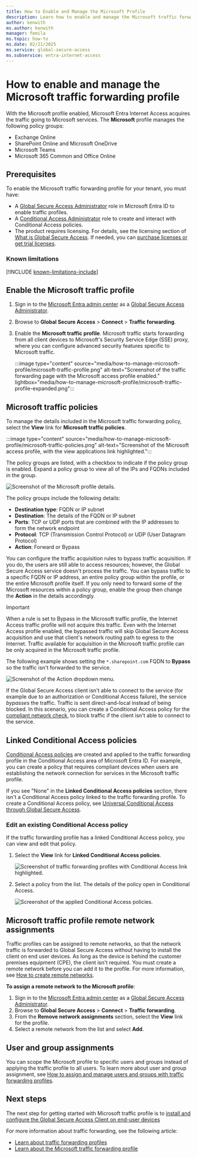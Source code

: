```yaml
---
title: How to Enable and Manage the Microsoft Profile
description: Learn how to enable and manage the Microsoft traffic forwarding profile for Global Secure Access.
author: kenwith
ms.author: kenwith
manager: femila
ms.topic: how-to
ms.date: 02/21/2025
ms.service: global-secure-access
ms.subservice: entra-internet-access
---
```

# How to enable and manage the Microsoft traffic forwarding profile

With the Microsoft profile enabled, Microsoft Entra Internet Access acquires the traffic going to Microsoft services. The **Microsoft** profile manages the following policy groups:

- Exchange Online
- SharePoint Online and Microsoft OneDrive
- Microsoft Teams
- Microsoft 365 Common and Office Online

## Prerequisites

To enable the Microsoft traffic forwarding profile for your tenant, you must have:

- A [Global Secure Access Administrator](../identity/role-based-access-control/permissions-reference.md#global-secure-access-administrator) role in Microsoft Entra ID to enable traffic profiles.
- A [Conditional Access Administrator](../identity/role-based-access-control/permissions-reference.md#conditional-access-administrator)  role to create and interact with Conditional Access policies.
- The product requires licensing. For details, see the licensing section of [What is Global Secure Access](overview-what-is-global-secure-access.md). If needed, you can [purchase licenses or get trial licenses](https://aka.ms/azureadlicense).

### Known limitations

[!INCLUDE [known-limitations-include](../includes/known-limitations-include.md)]

## Enable the Microsoft traffic profile

1. Sign in to the [Microsoft Entra admin center](https://entra.microsoft.com) as a [Global Secure Access Administrator](/azure/active-directory/roles/permissions-reference#global-secure-access-administrator).
1. Browse to **Global Secure Access** > **Connect** > **Traffic forwarding**.
1. Enable the **Microsoft traffic profile**.
    Microsoft traffic starts forwarding from all client devices to Microsoft's Security Service Edge (SSE) proxy, where you can configure advanced security features specific to Microsoft traffic.

    :::image type="content" source="media/how-to-manage-microsoft-profile/microsoft-traffic-profile.png" alt-text="Screenshot of the traffic forwarding page with the Microsoft access profile enabled." lightbox="media/how-to-manage-microsoft-profile/microsoft-traffic-profile-expanded.png":::

## Microsoft traffic policies

To manage the details included in the Microsoft traffic forwarding policy, select the **View** link for **Microsoft traffic policies**.

:::image type="content" source="media/how-to-manage-microsoft-profile/microsoft-traffic-policies.png" alt-text="Screenshot of the Microsoft access profile, with the view applications link highlighted.":::

The policy groups are listed, with a checkbox to indicate if the policy group is enabled. Expand a policy group to view all of the IPs and FQDNs included in the group.

![Screenshot of the Microsoft profile details.](media/how-to-manage-microsoft-profile/microsoft-profile-details.png)

The policy groups include the following details:

- **Destination type**: FQDN or IP subnet
- **Destination**: The details of the FQDN or IP subnet
- **Ports**: TCP or UDP ports that are combined with the IP addresses to form the network endpoint
- **Protocol**: TCP (Transmission Control Protocol) or UDP (User Datagram Protocol)
- **Action**: Forward or Bypass

You can configure the traffic acquisition rules to bypass traffic acquisition. If you do, the users are still able to access resources; however, the Global Secure Access service doesn't process the traffic. You can bypass traffic to a specific FQDN or IP address, an entire policy group within the profile, or the entire Microsoft profile itself. If you only need to forward some of the Microsoft resources within a policy group, enable the group then change the **Action** in the details accordingly.

> [!IMPORTANT]
> When a rule is set to Bypass in the Microsoft traffic profile, the Internet Access traffic profile will not acquire this traffic. Even with the Internet Access profile enabled, the bypassed traffic will skip Global Secure Access acquisition and use that client's network routing path to egress to the Internet. Traffic available for acquisition in the Microsoft traffic profile can be only acquired in the Microsoft traffic profile.

The following example shows setting the `*.sharepoint.com` FQDN to **Bypass** so the traffic isn't forwarded to the service.

![Screenshot of the Action dropdown menu.](media/how-to-manage-microsoft-profile/microsoft-policies-forward-bypass.png)

If the Global Secure Access client isn't able to connect to the service (for example due to an authorization or Conditional Access failure), the service *bypasses* the traffic. Traffic is sent direct-and-local instead of being blocked. In this scenario, you can create a Conditional Access policy for the [compliant network check](how-to-compliant-network.md), to block traffic if the client isn't able to connect to the service.

## Linked Conditional Access policies

[Conditional Access policies](../identity/conditional-access/overview.md) are created and applied to the traffic forwarding profile in the Conditional Access area of Microsoft Entra ID. For example, you can create a policy that requires compliant devices when users are establishing the network connection for services in the Microsoft traffic profile.

If you see "None" in the **Linked Conditional Access policies** section, there isn't a Conditional Access policy linked to the traffic forwarding profile. To create a Conditional Access policy, see [Universal Conditional Access through Global Secure Access](how-to-target-resource-microsoft-profile.md).

### Edit an existing Conditional Access policy

If the traffic forwarding profile has a linked Conditional Access policy, you can view and edit that policy.

1. Select the **View** link for **Linked Conditional Access policies**.

    ![Screenshot of traffic forwarding profiles with Conditional Access link highlighted.](media/how-to-manage-microsoft-profile/microsoft-conditional-access-policy-link.png)

1. Select a policy from the list. The details of the policy open in Conditional Access.

    ![Screenshot of the applied Conditional Access policies.](media/how-to-manage-microsoft-profile/conditional-access-applied-policies.png)

## Microsoft traffic profile remote network assignments

Traffic profiles can be assigned to remote networks, so that the network traffic is forwarded to Global Secure Access without having to install the client on end user devices. As long as the device is behind the customer premises equipment (CPE), the client isn't required. You must create a remote network before you can add it to the profile. For more information, see [How to create remote networks](how-to-create-remote-networks.md).

**To assign a remote network to the Microsoft profile**:

1. Sign in to the [Microsoft Entra admin center](https://entra.microsoft.com/) as a [Global Secure Access Administrator](/azure/active-directory/roles/permissions-reference#global-secure-access-administrator).
1. Browse to **Global Secure Access** > **Connect** > **Traffic forwarding**.
1. From the **Remove network assignments** section, select the **View** link for the profile.
1. Select a remote network from the list and select **Add**.

## User and group assignments
You can scope the Microsoft profile to specific users and groups instead of applying the traffic profile to all users. To learn more about user and group assignment, see [How to assign and manage users and groups with traffic forwarding profiles](how-to-manage-users-groups-assignment.md).


## Next steps

The next step for getting started with Microsoft traffic profile is to [install and configure the Global Secure Access Client on end-user devices](how-to-install-windows-client.md)

For more information about traffic forwarding, see the following article:

- [Learn about traffic forwarding profiles](concept-traffic-forwarding.md)
- [Learn about the Microsoft traffic forwarding profile](concept-traffic-forwarding.md)
